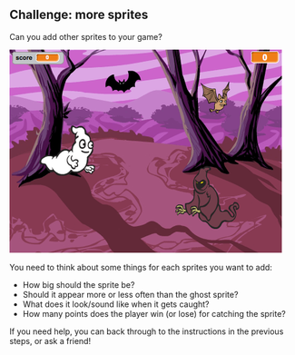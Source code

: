 ## Challenge: more sprites

Can you add other sprites to your game?

![screenshot](images/ghost-final.png)

You need to think about some things for each sprites you want to add:

+ How big should the sprite be?
+ Should it appear more or less often than the ghost sprite?
+ What does it look/sound like when it gets caught?
+ How many points does the player win (or lose) for catching the sprite?

If you need help, you can back through to the instructions in the previous steps, or ask a friend!
